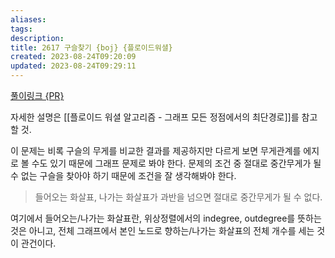 ```yaml
---
aliases: 
tags: 
description:
title: 2617 구슬찾기 {boj} {플로이드워셜}
created: 2023-08-24T09:20:09
updated: 2023-08-24T09:29:11
---
```

[풀이링크 {PR}](https://github.com/ChoiWheatley/swjungle-week-02/blob/day07/ChoiWheatley/ChoiWheatley/p2617.py)

자세한 설명은 [[플로이드 워셜 알고리즘 - 그래프 모든 정점에서의 최단경로]]를 참고할 것.

이 문제는 비록 구슬의 무게를 비교한 결과를 제공하지만 다르게 보면 무게관계를 에지로 볼 수도 있기 때문에 그래프 문제로 봐야 한다. 문제의 조건 중 절대로 중간무게가 될 수 없는 구슬을 찾아야 하기 때문에 조건을 잘 생각해봐야 한다. 

> 들어오는 화살표, 나가는 화살표가 과반을 넘으면 절대로 중간무게가 될 수 없다.

여기에서 들어오는/나가는 화살표란, 위상정렬에서의 indegree, outdegree를 뜻하는 것은 아니고, 전체 그래프에서 본인 노드로 향하는/나가는 화살표의 전체 개수를 세는 것이 관건이다.
